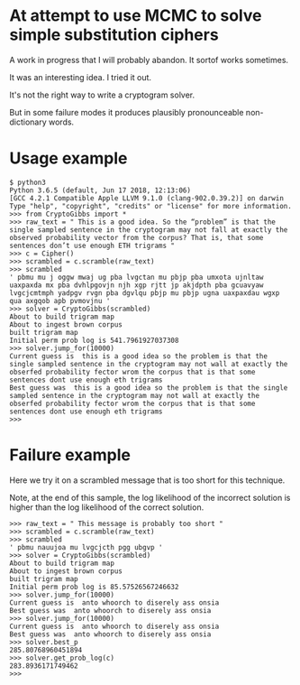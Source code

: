 At attempt to use MCMC to solve simple substitution ciphers
=====

A work in progress that I will probably abandon.  It sortof works sometimes.

It was an interesting idea.  I tried it out.

It's not the right way to write a cryptogram solver.

But in some failure modes it produces plausibly pronounceable non-dictionary words.

Usage example
=====


    $ python3
    Python 3.6.5 (default, Jun 17 2018, 12:13:06) 
    [GCC 4.2.1 Compatible Apple LLVM 9.1.0 (clang-902.0.39.2)] on darwin
    Type "help", "copyright", "credits" or "license" for more information.
    >>> from CryptoGibbs import *
    >>> raw_text = " This is a good idea. So the “problem” is that the single sampled sentence in the cryptogram may not fall at exactly the observed probability vector from the corpus? That is, that some sentences don’t use enough ETH trigrams "
    >>> c = Cipher()
    >>> scrambled = c.scramble(raw_text)
    >>> scrambled
    ' pbmu mu j oggw mwaj ug pba lvgctan mu pbjp pba umxota ujnltaw uaxpaxda mx pba dvhlpgovjn njh xgp rjtt jp akjdpth pba gcuavyaw lvgcjcmtmph yadpgv rvgn pba dgvlqu pbjp mu pbjp ugna uaxpaxdau wgxp qua axgqob apb pvmovjnu '
    >>> solver = CryptoGibbs(scrambled)
    About to build trigram map
    About to ingest brown corpus
    built trigram map
    Initial perm prob log is 541.7961927037308
    >>> solver.jump_for(10000)
    Current guess is  this is a good idea so the problem is that the single sampled sentence in the cryptogram may not wall at exactly the obserfed probability fector wrom the corpus that is that some sentences dont use enough eth trigrams 
    Best guess was  this is a good idea so the problem is that the single sampled sentence in the cryptogram may not wall at exactly the obserfed probability fector wrom the corpus that is that some sentences dont use enough eth trigrams 
    >>> 


Failure example
====

Here we try it on a scrambled message that is too short for this technique.

Note, at the end of this sample, the log likelihood of the incorrect
solution is higher than the log likelihood of the correct solution.

    >>> raw_text = " This message is probably too short "
    >>> scrambled = c.scramble(raw_text)
    >>> scrambled
    ' pbmu nauujoa mu lvgcjcth pgg ubgvp '
    >>> solver = CryptoGibbs(scrambled)
    About to build trigram map
    About to ingest brown corpus
    built trigram map
    Initial perm prob log is 85.57526567246632
    >>> solver.jump_for(10000)
    Current guess is  anto whoorch to diserely ass onsia 
    Best guess was  anto whoorch to diserely ass onsia 
    >>> solver.jump_for(10000)
    Current guess is  anto whoorch to diserely ass onsia 
    Best guess was  anto whoorch to diserely ass onsia 
    >>> solver.best_p
    285.80768960451894
    >>> solver.get_prob_log(c)
    283.8936171749462
    >>> 

